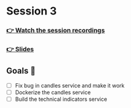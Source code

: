 # Session 3
### [👉 Watch the session recordings]()

### [👉 Slides]()


## Goals 🎯

- [ ] Fix bug in candles service and make it work
- [ ] Dockerize the candles service
- [ ] Build the technical indicators service
